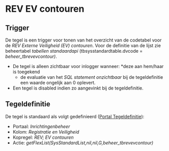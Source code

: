 # REV EV contouren

## Trigger

De tegel is een trigger voor tonen van het overzicht van de codetabel voor de _REV Externe Veiligheid (EV) contouren_. Voor de definitie van de lijst zie beheertabel _tabellen standaardapi_ (tbsysstandardtable.dvcode = _beheer_tbrevevcontour)_.

- De tegel is alleen zichtbaar voor inlogger wanneer:
  \*deze aan hem/haar is toegekend
  - de evaluatie van het _SQL statement onzichtbaar_ bij de tegeldefinitie een waarde ongelijk aan 0 oplevert.
- Een tegel is disabled indien zo aangevinkt bij de tegeldefinitie.

## Tegeldefinitie

De tegel is standaard als volgt gedefinieerd ([Portal Tegeldefinitie](/docs/instellen_inrichten/portaldefinitie/portal_tegel.md)):

- Portaal: _Inrichtingenbeheer_
- Kolom: _Registratie en Veiligheid_
- Kopregel: _REV; EV contouren_
- Actie: _getFlexList(SysStandardList,nil,nil,G,beheer_tbrevevcontour)_
